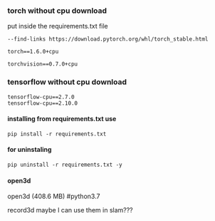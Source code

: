 
### torch without cpu download






put inside the requirements.txt file


```
--find-links https://download.pytorch.org/whl/torch_stable.html

torch==1.6.0+cpu

torchvision==0.7.0+cpu
```
### tensorflow without cpu download


```
tensorflow-cpu==2.7.0
tensorflow-cpu==2.10.0
```

#### installing from requirements.txt use

```
pip install -r requirements.txt
```
#### for uninstaling

```
pip uninstall -r requirements.txt -y
```
#### open3d 

open3d  (408.6 MB) #python3.7

record3d maybe I can use them in slam???
